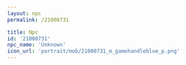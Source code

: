 ```yaml
---
layout: npc
permalink: /21000731

title: Npc
id: '21000731'
npc_name: 'Unknown'
icon_url: 'portrait/mob/21000731_m_gamehandleblue_p.png'
---
```

